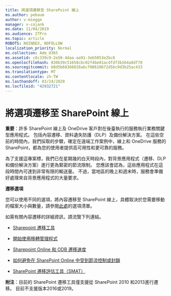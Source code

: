 ```yaml
---
title: 將選項遷移至 SharePoint 線上
ms.author: pebaum
author: v-miegge
manager: v-cojank
ms.date: 11/04/2019
ms.audience: ITPro
ms.topic: article
ROBOTS: NOINDEX, NOFOLLOW
localization_priority: Normal
ms.collection: Adm_O365
ms.assetid: c8c339c9-2e50-4daa-aa91-3eb5053e2bc6
ms.openlocfilehash: 830b39c51658cbc02f4be81acdfdf3b164a8df70
ms.sourcegitcommit: b0d5b68366028abcf08610672d5bc9d3b25ac433
ms.translationtype: MT
ms.contentlocale: zh-TW
ms.lasthandoff: 03/24/2020
ms.locfileid: "42932721"
---
```

# <a name="migrate-options-to-sharepoint-online"></a>將選項遷移至 SharePoint 線上

**重要**：許多 SharePoint 線上及 OneDrive 客戶對在後臺執行的服務執行業務關鍵型應用程式。 包括內容遷移、資料遺失防護（DLP）及備份解決方案。 在這些空前的時間內，我們採取的步驟，確定在遠端工作案例中，線上和 OneDrive 服務的 SharePoint，都為您的使用者提供高可用性和更可靠的服務。

為了支援這專案標，我們已在星期幾的白天時段內，對背景應用程式（遷移、DLP 和備份解決方案）進行更為緊密的節流限制。 您應該會認為，這些應用程式在這段時間內可達到非常有限的輸送量。 不過，當地區的晚上和週末時，服務會準備好處理來自背景應用程式的大量要求。

**遷移選項**

您可以使用不同的選項，將內容遷移至 SharePoint 線上，具體取決於您需要移動的檔案大小與數量，請參閱[此處](https://docs.microsoft.com/sharepointmigration/migrate-to-sharepoint-online)的選項清單。

如需有關內容遷移的詳細資訊，請流覽下列連結。

- [Sharepoint 遷移工具](https://docs.microsoft.com/sharepointmigration/introducing-the-sharepoint-migration-tool)

- [開始使用移轉管理程式](https://docs.microsoft.com/sharepointmigration/mm-get-started)

- [Sharepoint Online 和 ODB 遷移速度](https://docs.microsoft.com/sharepointmigration/sharepoint-online-and-onedrive-migration-speed)

- [如何避免在 SharePoint Online 中受到節流控制或封鎖](https://docs.microsoft.com/sharepoint/dev/general-development/how-to-avoid-getting-throttled-or-blocked-in-sharepoint-online)

- [SharePoint 遷移評估工具（SMAT）](https://www.microsoft.com/download/details.aspx?id=53598&amp;751be11f-ede8-5a0c-058c-2ee190a24fa6=True)

**附注**：目前的 SharePoint 遷移工具僅支援從 SharePoint 2010 和2013進行遷移。 目前不支援版本2016或2019。
